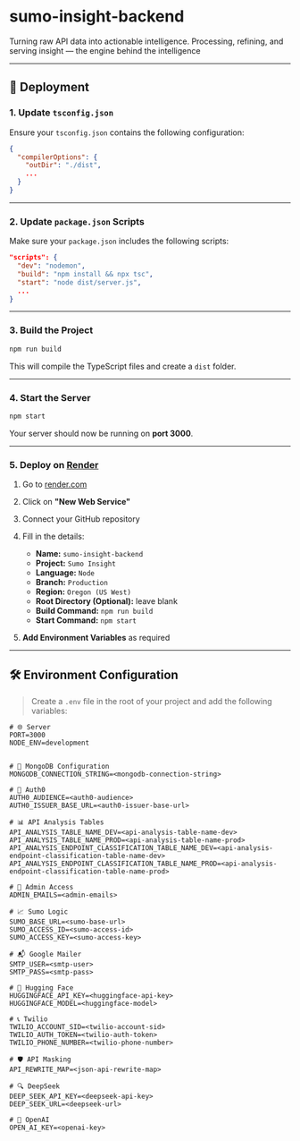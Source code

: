 # sumo-insight-backend
Turning raw API data into actionable intelligence. Processing, refining, and serving insight — the engine behind the intelligence


---

## 🚀 Deployment

### 1. Update `tsconfig.json`

Ensure your `tsconfig.json` contains the following configuration:

```json
{
  "compilerOptions": {
    "outDir": "./dist",
    ...
  }
}
```

---

### 2. Update `package.json` Scripts

Make sure your `package.json` includes the following scripts:

```json
"scripts": {
  "dev": "nodemon",
  "build": "npm install && npx tsc",
  "start": "node dist/server.js",
  ...
}
```

---

### 3. Build the Project

```bash
npm run build
```

This will compile the TypeScript files and create a `dist` folder.

---

### 4. Start the Server

```bash
npm start
```

Your server should now be running on **port 3000**.

---

### 5. Deploy on [Render](https://render.com)

1. Go to [render.com](https://render.com)
2. Click on **"New Web Service"**
3. Connect your GitHub repository
4. Fill in the details:

   * **Name:** `sumo-insight-backend`
   * **Project:** `Sumo Insight`
   * **Language:** `Node`
   * **Branch:** `Production`
   * **Region:** `Oregon (US West)`
   * **Root Directory (Optional):** leave blank
   * **Build Command:** `npm run build`
   * **Start Command:** `npm start`
5. **Add Environment Variables** as required

---


## 🛠️ Environment Configuration

> Create a `.env` file in the root of your project and add the following variables:

```env
# 🌐 Server
PORT=3000
NODE_ENV=development


# 🍃 MongoDB Configuration
MONGODB_CONNECTION_STRING=<mongodb-connection-string>

# 🔐 Auth0
AUTH0_AUDIENCE=<auth0-audience>
AUTH0_ISSUER_BASE_URL=<auth0-issuer-base-url>

# 📊 API Analysis Tables
API_ANALYSIS_TABLE_NAME_DEV=<api-analysis-table-name-dev>
API_ANALYSIS_TABLE_NAME_PROD=<api-analysis-table-name-prod>
API_ANALYSIS_ENDPOINT_CLASSIFICATION_TABLE_NAME_DEV=<api-analysis-endpoint-classification-table-name-dev>
API_ANALYSIS_ENDPOINT_CLASSIFICATION_TABLE_NAME_PROD=<api-analysis-endpoint-classification-table-name-prod>

# 👥 Admin Access
ADMIN_EMAILS=<admin-emails>

# 📈 Sumo Logic
SUMO_BASE_URL=<sumo-base-url>
SUMO_ACCESS_ID=<sumo-access-id>
SUMO_ACCESS_KEY=<sumo-access-key>

# 📬 Google Mailer
SMTP_USER=<smtp-user>
SMTP_PASS=<smtp-pass>

# 🤗 Hugging Face
HUGGINGFACE_API_KEY=<huggingface-api-key>
HUGGINGFACE_MODEL=<huggingface-model>

# 📞 Twilio
TWILIO_ACCOUNT_SID=<twilio-account-sid>
TWILIO_AUTH_TOKEN=<twilio-auth-token>
TWILIO_PHONE_NUMBER=<twilio-phone-number>

# 🛡️ API Masking
API_REWRITE_MAP=<json-api-rewrite-map>

# 🔍 DeepSeek
DEEP_SEEK_API_KEY=<deepseek-api-key>
DEEP_SEEK_URL=<deepseek-url>

# 🧠 OpenAI
OPEN_AI_KEY=<openai-key>
```
